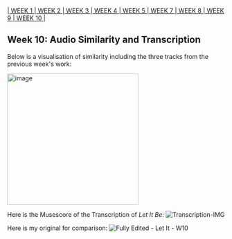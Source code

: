 |[ WEEK 1 ](Week1.md)|[ WEEK 2 ](Week2.md)|[ WEEK 3 ](Week3.md)|[ WEEK 4 ](Week4.md)|[ WEEK 5 ](Week5.md)|[ WEEK 7 ](Week7.md)|[ WEEK 8 ](Week8.md)|[ WEEK 9 ](Week9.md)|[ WEEK 10 ](Week10.md)|
## Week 10: Audio Similarity and Transcription

Below is a visualisation of similarity including the three tracks from the previous week's work:

<img width="303" alt="image" src="https://github.com/EilidhClemie/MCA-2023/assets/145780245/7cdff183-767f-461f-bbf2-7579167a6b41">

Here is the Musescore of the Transcription of *Let It Be*:
![Transcription-IMG](https://github.com/EilidhClemie/MCA-2023/assets/145780245/33f02303-1048-4659-abcd-dd0113626bde)

Here is my original for comparison:
![Fully Edited - Let It - W10](https://github.com/EilidhClemie/MCA-2023/assets/145780245/24efba5a-8d1b-4027-9295-c6fe1f295a29)
